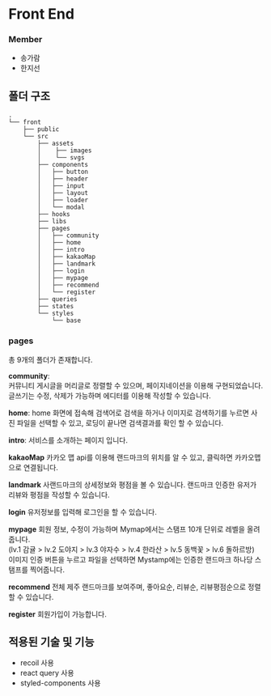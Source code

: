 # Front End

### Member

-   송가람
-   한지선

## 폴더 구조

```shell
.
└── front
    ├── public
    └── src
        ├── assets
        │    ├── images
        │    └── svgs
        ├── components
        │   ├── button
        │   ├── header
        │   ├── input
        │   ├── layout
        │   ├── loader
        │   └── modal
        ├── hooks
        ├── libs
        ├── pages
        │   ├── community
        │   ├── home
        │   ├── intro
        │   ├── kakaoMap
        │   ├── landmark
        │   ├── login
        │   ├── mypage
        │   ├── recommend
        │   └── register
        ├── queries
        ├── states
        └── styles
            └── base
```

### pages

총 9개의 폴더가 존재합니다.

**community**:  
커뮤니티 게시글을 머리글로 정렬할 수 있으며, 페이지네이션을 이용해 구현되었습니다. 글쓰기는 수정, 삭제가 가능하며 에디터를 이용해 작성할 수 있습니다.

**home**:
home 화면에 접속해 검색어로 검색을 하거나 이미지로 검색하기를 누르면 사진 파일을 선택할 수 있고, 로딩이 끝나면 검색결과를 확인 할 수 있습니다.

**intro**:
서비스를 소개하는 페이지 입니다.

**kakaoMap**
카카오 맵 api를 이용해 랜드마크의 위치를 알 수 있고, 클릭하면 카카오맵으로 연결됩니다.

**landmark**
사랜드마크의 상세정보와 평점을 볼 수 있습니다. 랜드마크 인증한 유저가 리뷰와 평점을 작성할 수 있습니다.

**login**
유저정보를 입력해 로그인을 할 수 있습니다.

**mypage**
회원 정보, 수정이 가능하며 Mymap에서는 스탬프 10개 단위로 레벨을 올려줍니다. <br> 
(lv.1 감귤 > lv.2 도야지 > lv.3 야자수 > lv.4 한라산 > lv.5 동백꽃 > lv.6 돌하르방) <br>
이미지 인증 버튼을 누르고 파일을 선택하면 Mystamp에는 인증한 랜드마크 하나당 스탬프를 찍어줍니다.

**recommend**
전체 제주 랜드마크를 보여주며, 좋아요순, 리뷰순, 리뷰평점순으로 정렬할 수 있습니다.

**register**
회원가입이 가능합니다.


## 적용된 기술 및 기능

-   recoil 사용
-   react query 사용
-   styled-components 사용

